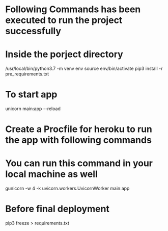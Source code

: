 # Following Commands has been executed to run the project successfully
# Inside the porject directory
/usr/local/bin/python3.7 -m venv env
source env/bin/activate
pip3 install -r pre_requirements.txt

# To start app
unicorn main:app --reload

# Create a Procfile for heroku to run the app with following commands
# You can run this command in your local machine as well
gunicorn -w 4 -k uvicorn.workers.UvicornWorker main:app

# Before final deployment
pip3 freeze > requirements.txt
